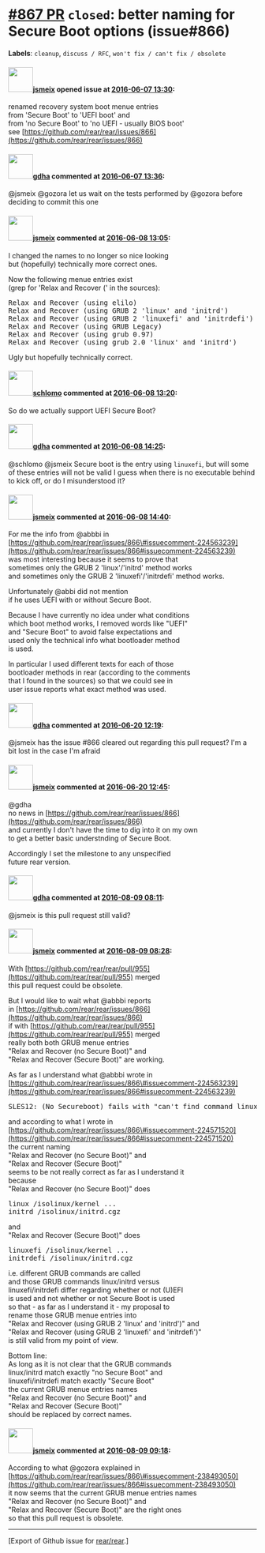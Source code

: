 [\#867 PR](https://github.com/rear/rear/pull/867) `closed`: better naming for Secure Boot options (issue\#866)
==============================================================================================================

**Labels**: `cleanup`, `discuss / RFC`,
`won't fix / can't fix / obsolete`

#### <img src="https://avatars.githubusercontent.com/u/1788608?u=925fc54e2ce01551392622446ece427f51e2f0ce&v=4" width="50">[jsmeix](https://github.com/jsmeix) opened issue at [2016-06-07 13:30](https://github.com/rear/rear/pull/867):

renamed recovery system boot menue entries  
from 'Secure Boot' to 'UEFI boot' and  
from 'no Secure Boot' to 'no UEFI - usually BIOS boot'  
see
[https://github.com/rear/rear/issues/866](https://github.com/rear/rear/issues/866)

#### <img src="https://avatars.githubusercontent.com/u/888633?u=cdaeb31efcc0048d3619651aa18dd4b76e636b21&v=4" width="50">[gdha](https://github.com/gdha) commented at [2016-06-07 13:36](https://github.com/rear/rear/pull/867#issuecomment-224282146):

@jsmeix @gozora let us wait on the tests performed by @gozora before
deciding to commit this one

#### <img src="https://avatars.githubusercontent.com/u/1788608?u=925fc54e2ce01551392622446ece427f51e2f0ce&v=4" width="50">[jsmeix](https://github.com/jsmeix) commented at [2016-06-08 13:05](https://github.com/rear/rear/pull/867#issuecomment-224582463):

I changed the names to no longer so nice looking  
but (hopefully) technically more correct ones.

Now the following menue entries exist  
(grep for 'Relax and Recover (' in the sources):

<pre>
Relax and Recover (using elilo)
Relax and Recover (using GRUB 2 'linux' and 'initrd')
Relax and Recover (using GRUB 2 'linuxefi' and 'initrdefi')
Relax and Recover (using GRUB Legacy)
Relax and Recover (using grub 0.97)
Relax and Recover (using grub 2.0 'linux' and 'initrd')
</pre>

Ugly but hopefully technically correct.

#### <img src="https://avatars.githubusercontent.com/u/101384?v=4" width="50">[schlomo](https://github.com/schlomo) commented at [2016-06-08 13:20](https://github.com/rear/rear/pull/867#issuecomment-224586301):

So do we actually support UEFI Secure Boot?

#### <img src="https://avatars.githubusercontent.com/u/888633?u=cdaeb31efcc0048d3619651aa18dd4b76e636b21&v=4" width="50">[gdha](https://github.com/gdha) commented at [2016-06-08 14:25](https://github.com/rear/rear/pull/867#issuecomment-224605692):

@schlomo @jsmeix Secure boot is the entry using `linuxefi`, but will
some of these entries will not be valid I guess when there is no
executable behind to kick off, or do I misunderstood it?

#### <img src="https://avatars.githubusercontent.com/u/1788608?u=925fc54e2ce01551392622446ece427f51e2f0ce&v=4" width="50">[jsmeix](https://github.com/jsmeix) commented at [2016-06-08 14:40](https://github.com/rear/rear/pull/867#issuecomment-224610976):

For me the info from @abbbi in  
[https://github.com/rear/rear/issues/866\#issuecomment-224563239](https://github.com/rear/rear/issues/866#issuecomment-224563239)  
was most interesting because it seems to prove that  
sometimes only the GRUB 2 'linux'/'initrd' method works  
and sometimes only the GRUB 2 'linuxefi'/'initrdefi' method works.

Unfortunately @abbi did not mention  
if he uses UEFI with or without Secure Boot.

Because I have currently no idea under what conditions  
which boot method works, I removed words like "UEFI"  
and "Secure Boot" to avoid false expectations and  
used only the technical info what bootloader method  
is used.

In particular I used different texts for each of those  
bootloader methods in rear (according to the comments  
that I found in the sources) so that we could see in  
user issue reports what exact method was used.

#### <img src="https://avatars.githubusercontent.com/u/888633?u=cdaeb31efcc0048d3619651aa18dd4b76e636b21&v=4" width="50">[gdha](https://github.com/gdha) commented at [2016-06-20 12:19](https://github.com/rear/rear/pull/867#issuecomment-227126591):

@jsmeix has the issue \#866 cleared out regarding this pull request? I'm
a bit lost in the case I'm afraid

#### <img src="https://avatars.githubusercontent.com/u/1788608?u=925fc54e2ce01551392622446ece427f51e2f0ce&v=4" width="50">[jsmeix](https://github.com/jsmeix) commented at [2016-06-20 12:45](https://github.com/rear/rear/pull/867#issuecomment-227131863):

@gdha  
no news in
[https://github.com/rear/rear/issues/866](https://github.com/rear/rear/issues/866)  
and currently I don't have the time to dig into it on my own  
to get a better basic understnding of Secure Boot.

Accordingly I set the milestone to any unspecified  
future rear version.

#### <img src="https://avatars.githubusercontent.com/u/888633?u=cdaeb31efcc0048d3619651aa18dd4b76e636b21&v=4" width="50">[gdha](https://github.com/gdha) commented at [2016-08-09 08:11](https://github.com/rear/rear/pull/867#issuecomment-238483835):

@jsmeix is this pull request still valid?

#### <img src="https://avatars.githubusercontent.com/u/1788608?u=925fc54e2ce01551392622446ece427f51e2f0ce&v=4" width="50">[jsmeix](https://github.com/jsmeix) commented at [2016-08-09 08:28](https://github.com/rear/rear/pull/867#issuecomment-238487352):

With
[https://github.com/rear/rear/pull/955](https://github.com/rear/rear/pull/955)
merged  
this pull request could be obsolete.

But I would like to wait what @abbbi reports  
in
[https://github.com/rear/rear/issues/866](https://github.com/rear/rear/issues/866)  
if with
[https://github.com/rear/rear/pull/955](https://github.com/rear/rear/pull/955)
merged  
really both both GRUB menue entries  
"Relax and Recover (no Secure Boot)" and  
"Relax and Recover (Secure Boot)" are working.

As far as I understand what @abbbi wrote in  
[https://github.com/rear/rear/issues/866\#issuecomment-224563239](https://github.com/rear/rear/issues/866#issuecomment-224563239)

<pre>
SLES12: (No Secureboot) fails with "can't find command linux"
</pre>

and according to what I wrote in  
[https://github.com/rear/rear/issues/866\#issuecomment-224571520](https://github.com/rear/rear/issues/866#issuecomment-224571520)  
the current naming  
"Relax and Recover (no Secure Boot)" and  
"Relax and Recover (Secure Boot)"  
seems to be not really correct as far as I understand it  
because  
"Relax and Recover (no Secure Boot)" does

<pre>
linux /isolinux/kernel ...
initrd /isolinux/initrd.cgz
</pre>

and  
"Relax and Recover (Secure Boot)" does

<pre>
linuxefi /isolinux/kernel ...
initrdefi /isolinux/initrd.cgz
</pre>

i.e. different GRUB commands are called  
and those GRUB commands linux/initrd versus  
linuxefi/initrdefi differ regarding whether or not (U)EFI  
is used and not whether or not Secure Boot is used  
so that - as far as I understand it - my proposal to  
rename those GRUB menue entries into  
"Relax and Recover (using GRUB 2 'linux' and 'initrd')" and  
"Relax and Recover (using GRUB 2 'linuxefi' and 'initrdefi')"  
is still valid from my point of view.

Bottom line:  
As long as it is not clear that the GRUB commands  
linux/initrd match exactly "no Secure Boot" and  
linuxefi/initrdefi match exactly "Secure Boot"  
the current GRUB menue entries names  
"Relax and Recover (no Secure Boot)" and  
"Relax and Recover (Secure Boot)"  
should be replaced by correct names.

#### <img src="https://avatars.githubusercontent.com/u/1788608?u=925fc54e2ce01551392622446ece427f51e2f0ce&v=4" width="50">[jsmeix](https://github.com/jsmeix) commented at [2016-08-09 09:18](https://github.com/rear/rear/pull/867#issuecomment-238498952):

According to what @gozora explained in  
[https://github.com/rear/rear/issues/866\#issuecomment-238493050](https://github.com/rear/rear/issues/866#issuecomment-238493050)  
it now seems that the current GRUB menue entries names  
"Relax and Recover (no Secure Boot)" and  
"Relax and Recover (Secure Boot)" are the right ones  
so that this pull request is obsolete.

------------------------------------------------------------------------

\[Export of Github issue for
[rear/rear](https://github.com/rear/rear).\]
